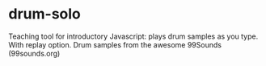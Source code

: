 # drum-solo
Teaching tool for introductory Javascript: plays drum samples as you type. With replay option.
Drum samples from the awesome 99Sounds (99sounds.org)

